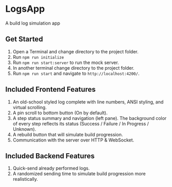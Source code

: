 # LogsApp

A build log simulation app

## Get Started

1. Open a Terminal and change directory to the project folder.
2. Run `npm run initialize`
3. Run `npm run start:server` to run the mock server.
4. In another terminal change directory to the project folder.
4. Run `npm run start` and navigate to `http://localhost:4200/`.

## Included Frontend Features

1. An old-school styled log complete with line numbers, ANSI styling, and virtual scrolling.
2. A pin scroll to bottom button (On by default).
3. A step status summary and navigation (left pane). The background color of every step reflects its status (Success / Failure / In Progress / Unknown).
4. A rebuild button that will simulate build progression.
5. Communication with the server over HTTP & WebSocket.

## Included Backend Features

1. Quick-send already performed logs.
2. A randomized sending time to simulate build progression more realistically.

